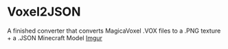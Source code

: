 # Voxel2JSON
A finished converter that converts MagicaVoxel .VOX files to a .PNG texture + a .JSON Minecraft Model
[Imgur](http://i.imgur.com/VrxyxB2.jpg)
